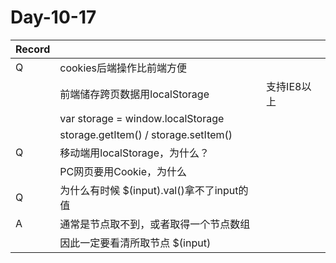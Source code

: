# Day-10-17

| Record |                                       |         |
| ------ | ------------------------------------- | ------- |
| Q      | cookies后端操作比前端方便                      |         |
|        | 前端储存跨页数据用localStorage                 | 支持IE8以上 |
|        | var storage  = window.localStorage    |         |
|        | storage.getItem() / storage.setItem() |         |
| Q      | 移动端用localStorage，为什么？                 |         |
|        | PC网页要用Cookie，为什么                      |         |
| Q      | 为什么有时候 $(input).val()拿不了input的值       |         |
| A      | 通常是节点取不到，或者取得一个节点数组                   |         |
|        | 因此一定要看清所取节点 $(input)                  |         |

